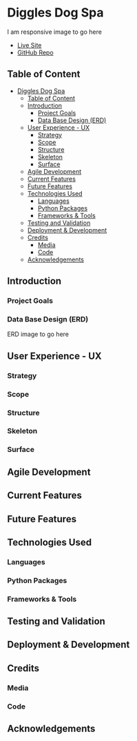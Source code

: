 # Diggles Dog Spa

I am responsive image to go here

- [Live Site](https://diggles-dog-spa-4e32378de2f2.herokuapp.com/)
- [GitHub Repo](https://github.com/chrisdiggle1/diggles-dog-spa)

## Table of Content

- [Diggles Dog Spa](#diggles-dog-spa)
  - [Table of Content](#table-of-content)
  - [Introduction](#introduction)
    - [Project Goals](#project-goals)
    - [Data Base Design (ERD)](#data-base-design-(erd))
  - [User Experience - UX](#user-experience-ux)
    - [Strategy](#strategy)
    - [Scope](#scope)
    - [Structure](#structure)
    - [Skeleton](#skeleton)
    - [Surface](#surface)
  - [Agile Development](#agile-development)
  - [Current Features](#current-features)
  - [Future Features](#future-features)
  - [Technologies Used](#technologies-used)
    - [Languages](#languages)
    - [Python Packages](#python-packages)
    - [Frameworks & Tools](#frameworks--tools)
  - [Testing and Validation](#testing-and-validation)
  - [Deployment & Development](#deployment--development)
  - [Credits](#credits)
    - [Media](#media)
    - [Code](#code)
  - [Acknowledgements](#acknowledgements)

## Introduction

### Project Goals

### Data Base Design (ERD)

ERD image to go here

## User Experience - UX

### Strategy

### Scope

### Structure

### Skeleton

### Surface

## Agile Development

## Current Features

## Future Features

## Technologies Used

### Languages

### Python Packages

### Frameworks & Tools

## Testing and Validation

## Deployment & Development

## Credits

### Media

### Code

## Acknowledgements